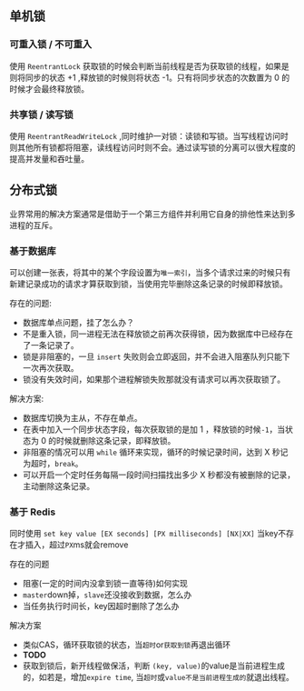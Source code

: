 ## 单机锁

### 可重入锁 / 不可重入

使用 `ReentrantLock` 获取锁的时候会判断当前线程是否为获取锁的线程，如果是则将同步的状态 +1 ,释放锁的时候则将状态 -1。只有将同步状态的次数置为 0 的时候才会最终释放锁。

### 共享锁 / 读写锁 

使用 `ReentrantReadWriteLock` ,同时维护一对锁：读锁和写锁。当写线程访问时则其他所有锁都将阻塞，读线程访问时则不会。通过读写锁的分离可以很大程度的提高并发量和吞吐量。


## 分布式锁

业界常用的解决方案通常是借助于一个第三方组件并利用它自身的排他性来达到多进程的互斥。

### 基于数据库

可以创建一张表，将其中的某个字段设置为`唯一索引`，当多个请求过来的时候只有新建记录成功的请求才算获取到锁，当使用完毕删除这条记录的时候即释放锁。

存在的问题:

- 数据库单点问题，挂了怎么办？
- 不是重入锁，同一进程无法在释放锁之前再次获得锁，因为数据库中已经存在了一条记录了。
- 锁是非阻塞的，一旦 `insert` 失败则会立即返回，并不会进入阻塞队列只能下一次再次获取。
- 锁没有失效时间，如果那个进程解锁失败那就没有请求可以再次获取锁了。

解决方案:

- 数据库切换为主从，不存在单点。
- 在表中加入一个同步状态字段，每次获取锁的是加 1 ，释放锁的时候`-1`，当状态为 0 的时候就删除这条记录，即释放锁。
- 非阻塞的情况可以用 `while` 循环来实现，循环的时候记录时间，达到 X 秒记为超时，`break`。
- 可以开启一个定时任务每隔一段时间扫描找出多少 X 秒都没有被删除的记录，主动删除这条记录。

### 基于 Redis

同时使用 `set key value [EX seconds] [PX milliseconds] [NX|XX]` 当key不存在才插入，超过`PX`ms就会remove

存在的问题

- 阻塞(一定的时间内没拿到锁一直等待)如何实现
- `master`down掉，`slave`还没接收到数据，怎么办
- 当任务执行时间长，key因超时删除了怎么办

解决方案

- 类似CAS，循环获取锁的状态，当`超时`or`获取到锁`再退出循环
- **TODO**
- 获取到锁后，新开线程做保活，判断 `(key, value)`的value是当前进程生成的，如若是，增加`expire time`, 当`超时`或`value不是当前进程生成的`就退出线程。
